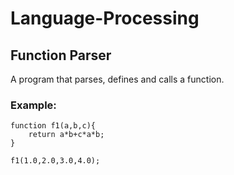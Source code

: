 # Language-Processing

## Function Parser
A program that parses, defines and calls a function. 

### Example:
```
function f1(a,b,c){
	return a*b+c*a*b;
}

f1(1.0,2.0,3.0,4.0);
```
